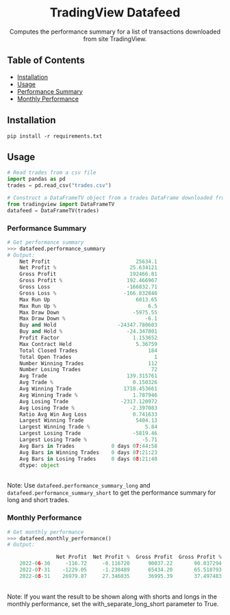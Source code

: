 <div align="center">
<!-- Title: -->
<h1>TradingView Datafeed</h1>
<!-- Description: -->
<p>Computes the performance summary for a list of transactions downloaded from site TradingView.</p>
</div>

<div>
<!-- Table of Contents: -->
<h2>Table of Contents</h2>
<ul>
<li><a href="#installation">Installation</a></li>
<li><a href="#usage">Usage</a></li>
<li><a href="#performance-summary">Performance Summary</a></li>
<li><a href="#monthly-performance">Monthly Performance</a></li>
<ul>
</div>

<div>
<!-- Installation: -->
<h2 id="installation">Installation</h2>
<p>
<!-- Install the package: -->
<code>pip install -r requirements.txt</code>
</p>
</div>
 
<div>
<!-- Usage: -->
<h2 id="usage">Usage</h2>
<p>

```python
# Read trades from a csv file
import pandas as pd
trades = pd.read_csv("trades.csv")

# Construct a DataFrameTV object from a trades DataFrame downloaded from site TradingView
from tradingview import DataFrameTV
datafeed = DataFrameTV(trades)
```
</p>

<h3 id="performance-summary">Performance Summary</h2>
<p>
<!-- Get performance summary: -->

```python
# Get performance summary
>>> datafeed.performance_summary
# Output:
    Net Profit                            25634.1
    Net Profit %                        25.634121
    Gross Profit                        192466.81
    Gross Profit %                     192.466967
    Gross Loss                         -166832.71
    Gross Loss %                      -166.832846
    Max Run Up                            6013.65
    Max Run Up %                              6.5
    Max Draw Down                        -5975.55
    Max Draw Down %                          -6.1
    Buy and Hold                    -24347.780603
    Buy and Hold %                     -24.347801
    Profit Factor                        1.153652
    Max Contract Held                     5.36759
    Total Closed Trades                       184
    Total Open Trades                           1
    Number Winning Trades                     112
    Number Losing Trades                       72
    Avg Trade                          139.315761
    Avg Trade %                          0.150326
    Avg Winning Trade                 1718.453661
    Avg Winning Trade %                  1.787946
    Avg Losing Trade                 -2317.120972
    Avg Losing Trade %                  -2.397083
    Ratio Avg Win Avg Loss               0.741633
    Largest Winning Trade                 5404.13
    Largest Winning Trade %                  5.84
    Largest Losing Trade                 -5819.46
    Largest Losing Trade %                  -5.71
    Avg Bars in Trades            0 days 07:44:58
    Avg Bars in Winning Trades    0 days 07:21:23
    Avg Bars in Losing Trades     0 days 08:21:40
    dtype: object
```
</br>
Note: Use <code>datafeed.performance_summary_long</code> and <code>datafeed.performance_summary_short</code> to get the performance summary for long and short trades.
</p>
 
<h3 id="monthly-performance">Monthly Performance</h2>
<p>
<!-- Get monthly performance: -->


```python
# Get monthly performance
>>> datafeed.monthly_performance()
# Output:

                Net Profit  Net Profit %  Gross Profit  Gross Profit %  ...  Largest Losing Trade %  Avg Bars in Trades  Avg Bars in Winning Trades  Avg Bars in Losing Trades
    2022-06-30     -116.72     -0.116720      90037.22       90.037294  ...                   -5.71     0 days 04:28:56             0 days 03:57:07            0 days 05:15:52
    2022-07-31    -1229.05     -1.230489      65434.20       65.510793  ...                   -5.50     0 days 09:43:28             0 days 09:20:32            0 days 10:13:45
    2022-08-31    26979.87     27.346035      36995.39       37.497483  ...                   -3.63     0 days 17:30:15             0 days 15:19:04            1 days 02:15:00
```
<!-- Note: -->
</br>
Note: If you want the result to be shown along with shorts and longs in the monthly performance, set the with_separate_long_short parameter to True.
</p>
</div>
